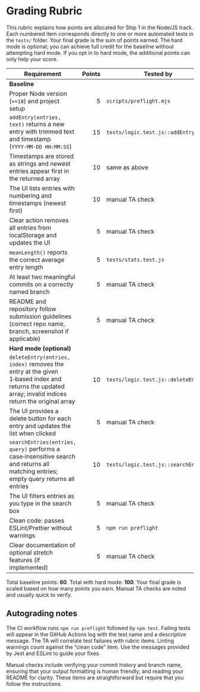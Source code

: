 # Grading Rubric

This rubric explains how points are allocated for Ship 1 in the Node/JS track.  Each numbered item corresponds directly to one or more automated tests in the `tests/` folder.  Your final grade is the sum of points earned.  The hard mode is optional; you can achieve full credit for the baseline without attempting hard mode.  If you opt in to hard mode, the additional points can only help your score.

| Requirement | Points | Tested by |
|---|---:|---|
| **Baseline** | | |
| Proper Node version (`>=18`) and project setup | 5 | `scripts/preflight.mjs` | 
| `addEntry(entries, text)` returns a new entry with trimmed text and timestamp (`YYYY‑MM‑DD HH:MM:SS`) | 15 | `tests/logic.test.js::addEntry` |
| Timestamps are stored as strings and newest entries appear first in the returned array | 10 | same as above |
| The UI lists entries with numbering and timestamps (newest first) | 10 | manual TA check |
| Clear action removes all entries from localStorage and updates the UI | 5 | manual TA check |
| `meanLength()` reports the correct average entry length | 5 | `tests/stats.test.js` |
| At least two meaningful commits on a correctly named branch | 5 | manual TA check |
| README and repository follow submission guidelines (correct repo name, branch, screenshot if applicable) | 5 | manual TA check |
| **Hard mode (optional)** | | |
| `deleteEntry(entries, index)` removes the entry at the given 1‑based index and returns the updated array; invalid indices return the original array | 10 | `tests/logic.test.js::deleteEntry` |
| The UI provides a delete button for each entry and updates the list when clicked | 5 | manual TA check |
| `searchEntries(entries, query)` performs a case‑insensitive search and returns all matching entries; empty query returns all entries | 10 | `tests/logic.test.js::searchEntries` |
| The UI filters entries as you type in the search box | 5 | manual TA check |
| Clean code: passes ESLint/Prettier without warnings | 5 | `npm run preflight` |
| Clear documentation of optional stretch features (if implemented) | 5 | manual TA check |

Total baseline points: **60**.  Total with hard mode: **100**.  Your final grade is scaled based on how many points you earn.  Manual TA checks are noted and usually quick to verify.

## Autograding notes

The CI workflow runs `npm run preflight` followed by `npm test`.  Failing tests will appear in the GitHub Actions log with the test name and a descriptive message.  The TA will correlate test failures with rubric items.  Linting warnings count against the “clean code” item.  Use the messages provided by Jest and ESLint to guide your fixes.

Manual checks include verifying your commit history and branch name, ensuring that your output formatting is human friendly, and reading your README for clarity.  These items are straightforward but require that you follow the instructions.